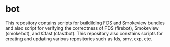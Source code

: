#  bot 


This repository contains scripts for buildilding FDS and Smokeview bundles and also script for verifying the correctness
of FDS (firebot), Smokeview (smokebot), and Cfast (cfastbot). This repository also constains scripts for creating and updating various  repositories such as fds, smv, exp, etc.
